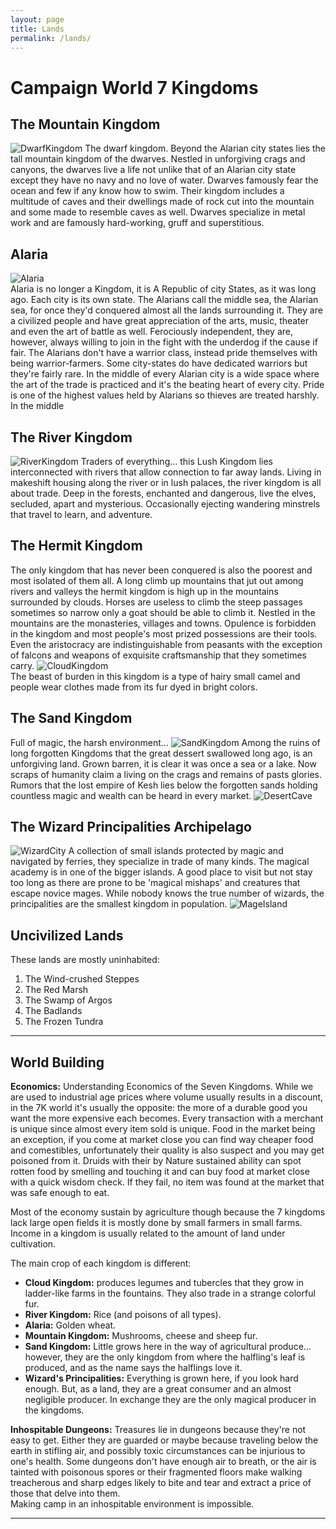 ```yaml
---
layout: page
title: Lands
permalink: /lands/
---
```


# Campaign World 7 Kingdoms
## The Mountain Kingdom
![DwarfKingdom][dwarfkingdom]
The dwarf kingdom.
Beyond the Alarian city states lies the tall mountain kingdom of the dwarves. Nestled in unforgiving crags and canyons, the dwarves live a life not unlike that of an Alarian city state except they have no navy and no love of water. Dwarves famously fear the ocean and few if any know how to swim. Their kingdom includes a multitude of caves and their dwellings made of rock cut into the mountain and some made to resemble caves as well. Dwarves specialize in metal work and are famously hard-working, gruff and superstitious.

## Alaria
![Alaria][alaria]  
Alaria is no longer a Kingdom, it is A Republic of city States, as it was long ago. Each city is its own state. The Alarians call the middle sea, the Alarian sea, for once they'd conquered almost all the lands surrounding it. They are a civilized people and have great appreciation of the arts, music, theater and even the art of battle as well. Ferociously independent, they are, however, always willing to join in the fight with the underdog if the cause if fair. The Alarians don't have a warrior class, instead pride themselves with being warrior-farmers. Some city-states do have dedicated warriors but they're fairly rare. In the middle of every Alarian city is a wide space where the art of the trade is practiced and it's the beating heart of every city. Pride is one of the highest values held by Alarians so thieves are treated harshly. In the middle

## The River Kingdom
![RiverKingdom][riverkingdom]
Traders of everything... this Lush Kingdom lies interconnected with rivers that allow connection to far away lands. Living in makeshift housing along the river or in lush palaces, the river kingdom is all about trade. Deep in the forests, enchanted and dangerous, live the elves, secluded, apart and mysterious. Occasionally ejecting wandering minstrels that travel to learn, and adventure.


## The Hermit Kingdom
The only kingdom that has never been conquered is also the poorest and most isolated of them all. A long climb up mountains that jut out among rivers and valleys the hermit kingdom is high up in the mountains surrounded by clouds. Horses are useless to climb the steep passages sometimes so narrow only a goat should be able to climb it. Nestled in the mountains are the monasteries, villages and towns. Opulence is forbidden in the kingdom and most people's most prized possessions are their tools. Even the aristocracy are indistinguishable from peasants with the exception of falcons and weapons of exquisite craftsmanship that they sometimes carry.
![CloudKingdom][cloudkingdom]  
The beast of burden in this kingdom is a type of hairy small camel and people wear clothes made from its fur dyed in bright colors.  


## The Sand Kingdom
Full of magic, the harsh environment...
![SandKingdom][sandkingdom]
Among the ruins of long forgotten Kingdoms that the great dessert swallowed long ago, is an unforgiving land. Grown barren, it is clear it was once a sea or a lake. Now scraps of humanity claim a living on the crags and remains of pasts glories. Rumors that the lost empire of Kesh lies below the forgotten sands holding countless magic and wealth can be heard in every market.
![DesertCave][desertcave]

## The Wizard Principalities Archipelago
![WizardCity][wizardcity]
A collection of small islands protected by magic and navigated by ferries, they specialize in trade of many kinds. The magical academy is in one of the bigger islands. A good place to visit but not stay too long as there are prone to be 'magical mishaps' and creatures that escape novice mages. While nobody knows the true number of wizards, the principalities are the smallest kingdom in population. 
![MageIsland][mageisland]

## Uncivilized Lands
These lands are mostly uninhabited:
1. The Wind-crushed Steppes
2. The Red Marsh
3. The Swamp of Argos
4. The Badlands
5. The Frozen Tundra

---

## World Building
**Economics:** Understanding Economics of the Seven Kingdoms.
While we are used to industrial age prices where volume usually results in a discount, in the 7K world it's usually the opposite: the more of a durable good you want the more expensive each becomes. Every transaction with a merchant is unique since almost every item sold is unique. Food in the market being an exception, if you come at market close you can find way cheaper food and comestibles, unfortunately their quality is also suspect and you may get poisoned from it. Druids with their by Nature sustained ability can spot rotten food by smelling and touching it and can buy food at market close with a quick wisdom check. If they fail, no item was found at the market that was safe enough to eat.

Most of the economy sustain by agriculture though because the 7 kingdoms lack large open fields it is mostly done by small farmers in small farms. Income in a kingdom is usually related to the amount of land under cultivation.

The main crop of each kingdom is different:
- **Cloud Kingdom:** produces legumes and tubercles that they grow in ladder-like farms in the fountains. They also trade in a strange colorful fur.
- **River Kingdom:** Rice (and poisons of all types).
- **Alaria:** Golden wheat.
- **Mountain Kingdom:** Mushrooms, cheese and sheep fur.
- **Sand Kingdom:** Little grows here in the way of agricultural produce... however, they are the only kingdom from where the halfling's leaf is produced, and as the name says the halflings love it.
- **Wizard's Principalities:** Everything is grown here, if you look hard enough. But, as a land, they are a great consumer and an almost negligible producer. In exchange they are the only magical producer in the kingdoms. 

**Inhospitable Dungeons:** Treasures lie in dungeons because they're not easy to get. Either they are guarded or maybe because traveling below the earth in stifling air, and possibly toxic circumstances can be injurious to one's health. Some dungeons don't have enough air to breath, or the air is tainted with poisonous spores or their fragmented floors make walking treacherous and sharp edges likely to bite and tear and extract a price of those that delve into them.  
Making camp in an inhospitable environment is impossible.

---
[sandkingdom]: ./location_images/SandKingdom.jpg "Sand Kingdom"
[wizardcity]:  ./location_images/wizkingimages.jpg "Wizard City"
[cloudkingdom]:  ./location_images/nomad-heading-to-the-kingdom-28014-3840x2160.jpg "Cloud Kingdom"
[alaria]: ./location_images/Aquilonia.jpg "Alaria"
[dwarfkingdom]: ./location_images/DwarfKingdom.jpg "Dwarf Kingdom"
[riverkingdom]: ./location_images/edge_of_the_mountain_kingdom_by_rachopin77-d6wa3c0.jpg  "River Kingdom"
[desertcave]: ./location_images/turkey-capp-inside_1707916c.jpg "Desert Cave"
[mageisland]: ./location_images/mage_island.jpg "Mage Island"
